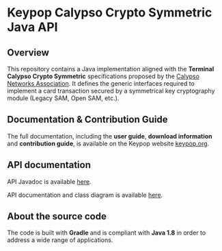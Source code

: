 # Keypop Calypso Crypto Symmetric Java API

## Overview

This repository contains a Java implementation aligned with the **Terminal Calypso Crypto Symmetric** specifications
proposed by the [Calypso Networks Association](https://www.calypsonet.org). It defines the generic interfaces required 
to implement a card transaction secured by a symmetrical key cryptography module (Legacy SAM, Open SAM, etc.).

## Documentation & Contribution Guide

The full documentation, including the **user guide**, **download information** and **contribution guide**, is available
on the Keypop website [keypop.org](https://eclipse-keypop.github.io/keypop-website/).

## API documentation

API Javadoc is available [here](https://eclipse-keypop.github.io/keypop-calypso-crypto-symmetric-java-api).

API documentation and class diagram is available
[here](https://terminal-api.calypsonet.org/apis/calypsonet-terminal-calypso-crypto-symmetric-api/).

## About the source code

The code is built with **Gradle** and is compliant with **Java 1.8** in order to address a wide range of applications.
